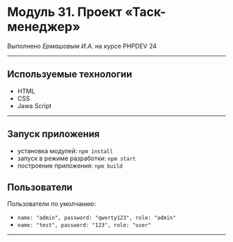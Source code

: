 # Модуль 31. Проект «Таск-менеджер»

Выполнено _Ермашовым И.А._ на курсе PHPDEV 24

---
## Используемые технологии
* HTML
* CSS
* Jawa Script
---
## Запуск приложения
* установка модулей: `npm install`
* запуск в режиме разработки: `npm start`
* построение приложения: `npm build`
## Пользователи
Пользователи по умолчанию:
* ```name: "admin", password: "qwerty123", role: "admin"```
* ```name: "test", password: "123", role: "user"```
--- 
